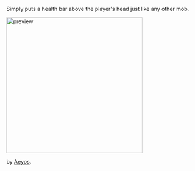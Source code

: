 Simply puts a health bar above the player's head just like any other mob.

<img width="357" height="357" alt="preview" src="https://github.com/user-attachments/assets/e8d239ae-e186-4915-850e-c4f6ec4a5d1d" />

by [Aeyos](https://github.com/Aeyos).

